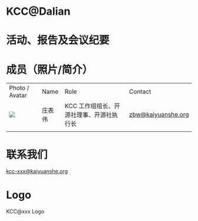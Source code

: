 # KCC@Dalian

# 活动、报告及会议纪要

# 成员（照片/简介）

|     |     |     |     |
| --- | --- | --- | --- |
| Photo / Avatar | Name | Role | Contact |
| ![](https://kaiyuanshe.cn/api/lark/file/XDSSb2EqWoq2k1xMsKQcWdlinkh) | 庄表伟 | KCC 工作组组长、开源社理事、开源社执行长 | zbw@kaiyuanshe.org |
|     |     |     |     |

# 联系我们

kcc-xxx@kaiyuanshe.org

# Logo

KCC@xxx Logo